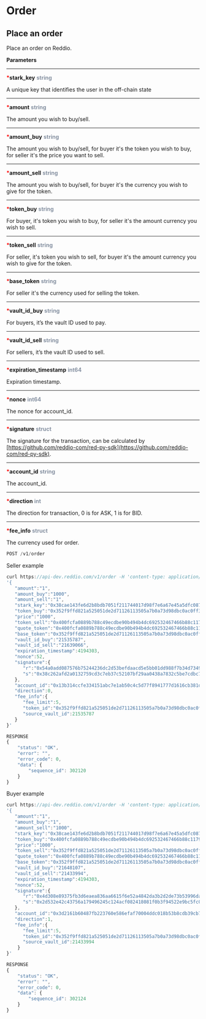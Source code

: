 # Order

## Place an order

Place an order on Reddio.

**Parameters**

---

<strong style='color:red'>*</strong>**stark_key** <strong style='color:#8792a2'>string</strong>

A unique key that identifies the user in the off-chain state

---

<strong style='color:red'>*</strong>**amount** <strong style='color:#8792a2'>string</strong>

The amount you wish to buy/sell.

---

<strong style='color:red'>*</strong>**amount_buy** <strong style='color:#8792a2'>string</strong>

The amount you wish to buy/sell, for buyer it's the token you wish to buy, for seller it's the price you want to sell.

---

<strong style='color:red'>*</strong>**amount_sell** <strong style='color:#8792a2'>string</strong>

The amount you wish to buy/sell, for buyer it's the currency you wish to give for the token.

---

<strong style='color:red'>*</strong>**token_buy** <strong style='color:#8792a2'>string</strong>

For buyer, it's token you wish to buy, for seller it's the amount currency you wish to sell.

---

<strong style='color:red'>*</strong>**token_sell** <strong style='color:#8792a2'>string</strong>

For seller, it's token you wish to sell, for buyer it's the amount currency you wish to give for the token.

---

<strong style='color:red'>*</strong>**base_token** <strong style='color:#8792a2'>string</strong>

For seller it's the currency used for selling the token.

---

<strong style='color:red'>*</strong>**vault_id_buy** <strong style='color:#8792a2'>string</strong>

For buyers, it’s the vault ID used to pay.

---

<strong style='color:red'>*</strong>**vault_id_sell** <strong style='color:#8792a2'>string</strong>

For sellers, it’s the vault ID used to sell.

---

<strong style='color:red'>*</strong>**expiration_timestamp** <strong style='color:#8792a2'>int64</strong>

Expiration timestamp.

---

<strong style='color:red'>*</strong>**nonce** <strong style='color:#8792a2'>int64</strong>

The nonce for account_id.

---

<strong style='color:red'>*</strong>**signature** <strong style='color:#8792a2'>struct</strong>

The signature for the transaction, can be calculated by [https://github.com/reddio-com/red-py-sdk](https://github.com/reddio-com/red-py-sdk).

---

<strong style='color:red'>*</strong>**account_id** <strong style='color:#8792a2'>string</strong>

The account_id.

---

<strong style='color:red'>*</strong>**direction** <strong style='color:#8792a2'>int</strong>

The direction for transaction, 0 is for ASK, 1 is for BID.

---

<strong style='color:red'>*</strong>**fee_info** <strong style='color:#8792a2'>struct</strong>

The currency used for order.

```jsx
POST /v1/order
```

Seller example

```jsx
curl https://api-dev.reddio.com/v1/order -H 'content-type: application/json' -d \
'{
   "amount":"1",
   "amount_buy":"1000",
   "amount_sell":"1",
   "stark_key":"0x38cae143fe6d2b8bdb7051f211744017d98f7e6a67e45a5dfc08759c119cf3c",
   "token_buy":"0x352f9ffd821a525051de2d71126113505a7b0a73d98dbc0ac0ff343cfbdef5e",
   "price":"1000",
   "token_sell":"0x400fcfa0889b788c49ecdbe90b494b4dc692532467466b88c1179779096a163",
   "quote_token":"0x400fcfa0889b788c49ecdbe90b494b4dc692532467466b88c1179779096a163",
   "base_token":"0x352f9ffd821a525051de2d71126113505a7b0a73d98dbc0ac0ff343cfbdef5e",
   "vault_id_buy":"21535787",
   "vault_id_sell":"21639066",
   "expiration_timestamp":4194303,
   "nonce":52,
   "signature":{
      "r":"0x54a0add087576b75244236dc2d53befdaacd5e5bb01dd988f7b34d7349844e7",
      "s":"0x38c262afd2a0132759cd3c7eb37c52107bf29aa0438a7832c5be7cdbc7a9849"
   },
   "account_id":"0x13b314ccfe334151abc7e1ab50c4c5d77f8941777d1616cb381d9d9b2273bdb",
   "direction":0,
   "fee_info":{
      "fee_limit":5,
      "token_id":"0x352f9ffd821a525051de2d71126113505a7b0a73d98dbc0ac0ff343cfbdef5e",
      "source_vault_id":21535787
   }
}'
```

```jsx
RESPONSE
{
	"status": "OK",
	"error": "",
	"error_code": 0,
	"data": {
		"sequence_id": 302120
	}
}
```

Buyer example

```jsx
curl https://api-dev.reddio.com/v1/order -H 'content-type: application/json' -d \
'{
   "amount":"1",
   "amount_buy":"1",
   "amount_sell":"1000",
   "stark_key":"0x38cae143fe6d2b8bdb7051f211744017d98f7e6a67e45a5dfc08759c119cf3c",
   "token_buy":"0x400fcfa0889b788c49ecdbe90b494b4dc692532467466b88c1179779096a163",
   "price":"1000",
   "token_sell":"0x352f9ffd821a525051de2d71126113505a7b0a73d98dbc0ac0ff343cfbdef5e",
   "quote_token":"0x400fcfa0889b788c49ecdbe90b494b4dc692532467466b88c1179779096a163",
   "base_token":"0x352f9ffd821a525051de2d71126113505a7b0a73d98dbc0ac0ff343cfbdef5e",
   "vault_id_buy":"21648107",
   "vault_id_sell":"21433994",
   "expiration_timestamp":4194303,
   "nonce":52,
   "signature":{
      "r":"0x4d308e89375fb3d6eaea836aa6615f6e52a4842da3b2d2de73b53996da7e082",
      "s":"0x2d532e42c43756a179496245c124acf082418081f0b3f94522e9bc5fc0f914"
   },
   "account_id":"0x3d2161b60487fb223760e586efaf70004ddc018b53b8cdb39cb75ef4b4e25f7",
   "direction":1,
   "fee_info":{
      "fee_limit":5,
      "token_id":"0x352f9ffd821a525051de2d71126113505a7b0a73d98dbc0ac0ff343cfbdef5e",
      "source_vault_id":21433994
	}
}'
```

```jsx
RESPONSE
{
	"status": "OK",
	"error": "",
	"error_code": 0,
	"data": {
		"sequence_id": 302124
	}
}
```